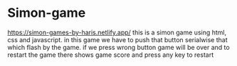 # Simon-game
https://simon-games-by-haris.netlify.app/
this is a simon game using html, css and javascript.
in this  game we have to push that button serialwise that which flash by the game.
if we press wrong button game will be over and to restart the game there shows game score and press any key to restart
